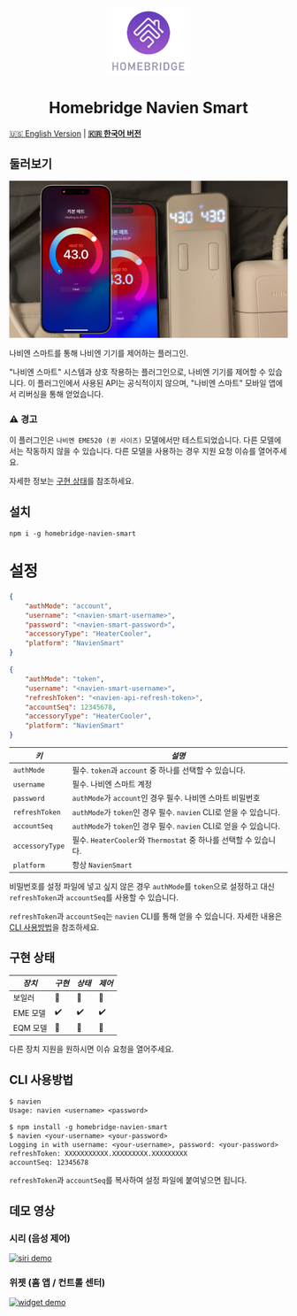 <p align="center">

<img src="https://github.com/homebridge/branding/raw/latest/logos/homebridge-gradient-named.png" width="150">

</p>

<span align="center">

# Homebridge Navien Smart

</span>

[🇺🇸 English Version](README.md) | **[🇰🇷 한국어 버전](README-ko.md)**

## 둘러보기

![demo](https://raw.githubusercontent.com/kyle-seongwoo-jun/homebridge-navien-smart/latest/docs/demo.jpg)

나비엔 스마트를 통해 나비엔 기기를 제어하는 플러그인.

"나비엔 스마트" 시스템과 상호 작용하는 플러그인으로, 나비엔 기기를 제어할 수 있습니다. 이 플러그인에서 사용된 API는 공식적이지 않으며, "나비엔 스마트" 모바일 앱에서 리버싱을 통해 얻었습니다.

### ⚠️ 경고

이 플러그인은 `나비엔 EME520 (퀸 사이즈)` 모델에서만 테스트되었습니다. 다른 모델에서는 작동하지 않을 수 있습니다. 다른 모델을 사용하는 경우 지원 요청 이슈를 열어주세요.

자세한 정보는 [구현 상태](#구현-상태)를 참조하세요.

## 설치

```shell
npm i -g homebridge-navien-smart
```

# 설정

```json
{
    "authMode": "account",
    "username": "<navien-smart-username>",
    "password": "<navien-smart-password>",
    "accessoryType": "HeaterCooler",
    "platform": "NavienSmart"
}
```

```json
{
    "authMode": "token",
    "username": "<navien-smart-username>",
    "refreshToken": "<navien-api-refresh-token>",
    "accountSeq": 12345678,
    "accessoryType": "HeaterCooler",
    "platform": "NavienSmart"
}
```

| *키* | *설명* |
| --- | --- |
| `authMode` | 필수. `token`과 `account` 중 하나를 선택할 수 있습니다. |
| `username` | 필수. 나비엔 스마트 계정 |
| `password` | `authMode`가 `account`인 경우 필수. 나비엔 스마트 비밀번호 |
| `refreshToken` | `authMode`가 `token`인 경우 필수. `navien` CLI로 얻을 수 있습니다. |
| `accountSeq` | `authMode`가 `token`인 경우 필수. `navien` CLI로 얻을 수 있습니다. |
| `accessoryType` | 필수. `HeaterCooler`와 `Thermostat` 중 하나를 선택할 수 있습니다. |
| `platform` | 항상 `NavienSmart` |

비밀번호를 설정 파일에 넣고 싶지 않은 경우 `authMode`를 `token`으로 설정하고 대신 `refreshToken`과 `accountSeq`를 사용할 수 있습니다.

`refreshToken`과 `accountSeq`는 `navien` CLI를 통해 얻을 수 있습니다. 자세한 내용은 [CLI 사용방법](#cli-사용방법)을 참조하세요.

## 구현 상태

| *장치*       | *구현* | *상태* | *제어* |
|----------------| --- | --- | --- |
| 보일러         | 🚫 | 🚫 | 🚫 |
| EME 모델     | ✔️ | ✔️ | ✔️ |
| EQM 모델     | 🚫 | 🚫 | 🚫 |

다른 장치 지원을 원하시면 이슈 요청을 열어주세요.

## CLI 사용방법

```shell
$ navien
Usage: navien <username> <password>
```

```shell
$ npm install -g homebridge-navien-smart
$ navien <your-username> <your-password>
Logging in with username: <your-username>, password: <your-password>
refreshToken: XXXXXXXXXXX.XXXXXXXXX.XXXXXXXXX
accountSeq: 12345678
```

`refreshToken`과 `accountSeq`를 복사하여 설정 파일에 붙여넣으면 됩니다.

## 데모 영상

### 시리 (음성 제어)

[![siri demo](https://img.youtube.com/vi/FpLxOSHVeKw/0.jpg)](https://youtu.be/FpLxOSHVeKw)

### 위젯 (홈 앱 / 컨트롤 센터)

[![widget demo](https://img.youtube.com/vi/lCtJF57DZQk/0.jpg)](https://youtu.be/lCtJF57DZQk)
